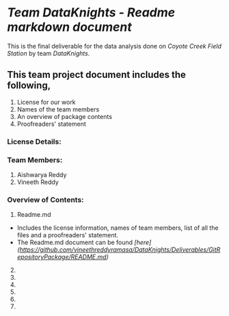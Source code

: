 # **_Team DataKnights - Readme markdown document_**
This is the final deliverable for the data analysis done on _Coyote Creek Field Station_ by team _DataKnights_. 

## **This team project document includes the following,**
1. License for our work
2. Names of the team members
3. An overview of package contents
4. Proofreaders' statement

### **License Details:**

### **Team Members:**
1. Aishwarya Reddy
2. Vineeth Reddy

### **Overview of Contents:**
1. Readme.md
* Includes the license information, names of team members, list of all the files and a proofreaders' statement.  
* The Readme.md document can be found _[here] (https://github.com/vineethreddyramasa/DataKnights/Deliverables/GitRepositoryPackage/README.md)_
2.
3.
4.
5.
6.
7.
